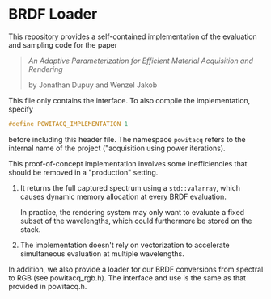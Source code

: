# BRDF Loader

This repository provides a self-contained implementation of the
evaluation and sampling code for the paper

> *An Adaptive Parameterization for Efficient Material
>  Acquisition and Rendering*
>
> by Jonathan Dupuy and Wenzel Jakob

This file only contains the interface. To also compile
the implementation, specify

```cpp
#define POWITACQ_IMPLEMENTATION 1
```

before including this header file. The namespace ``powitacq``
refers to the internal name of the project ("acquisition
using power iterations).

This proof-of-concept implementation involves some
inefficiencies that should be removed in a
"production" setting.

1. It returns the full captured spectrum using a
   ``std::valarray``, which causes dynamic
   memory allocation at every BRDF evaluation.

   In practice, the rendering system may only want
   to evaluate a fixed subset of the wavelengths,
   which could furthermore be stored on the stack.

2. The implementation doesn't rely on vectorization
   to accelerate simultaneous evaluation at multiple
   wavelengths.

In addition, we also provide a loader for our BRDF conversions
from spectral to RGB (see powitacq_rgb.h). The interface and use
is the same as that provided in powitacq.h.

